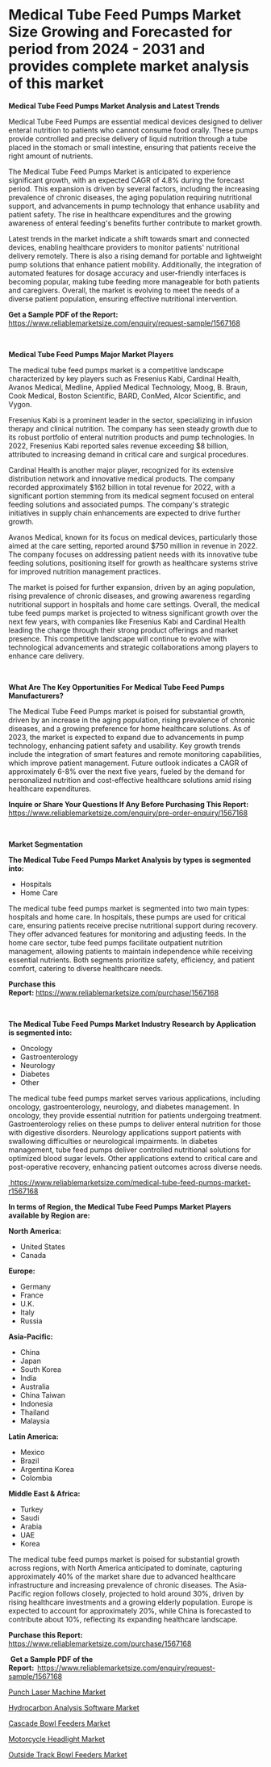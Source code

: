 <p><h1>Medical Tube Feed Pumps Market Size Growing and Forecasted for period from 2024 - 2031 and provides complete market analysis of this market</h1></p><p><strong>Medical Tube Feed Pumps Market Analysis and Latest Trends</strong></p>
<p><p>Medical Tube Feed Pumps are essential medical devices designed to deliver enteral nutrition to patients who cannot consume food orally. These pumps provide controlled and precise delivery of liquid nutrition through a tube placed in the stomach or small intestine, ensuring that patients receive the right amount of nutrients.</p><p>The Medical Tube Feed Pumps Market is anticipated to experience significant growth, with an expected CAGR of 4.8% during the forecast period. This expansion is driven by several factors, including the increasing prevalence of chronic diseases, the aging population requiring nutritional support, and advancements in pump technology that enhance usability and patient safety. The rise in healthcare expenditures and the growing awareness of enteral feeding's benefits further contribute to market growth.</p><p>Latest trends in the market indicate a shift towards smart and connected devices, enabling healthcare providers to monitor patients' nutritional delivery remotely. There is also a rising demand for portable and lightweight pump solutions that enhance patient mobility. Additionally, the integration of automated features for dosage accuracy and user-friendly interfaces is becoming popular, making tube feeding more manageable for both patients and caregivers. Overall, the market is evolving to meet the needs of a diverse patient population, ensuring effective nutritional intervention.</p></p>
<p><strong>Get a Sample PDF of the Report:&nbsp;</strong> <a href="https://www.reliablemarketsize.com/enquiry/request-sample/1567168">https://www.reliablemarketsize.com/enquiry/request-sample/1567168</a></p>
<p>&nbsp;</p>
<p><strong>Medical Tube Feed Pumps Major Market Players</strong></p>
<p><p>The medical tube feed pumps market is a competitive landscape characterized by key players such as Fresenius Kabi, Cardinal Health, Avanos Medical, Medline, Applied Medical Technology, Moog, B. Braun, Cook Medical, Boston Scientific, BARD, ConMed, Alcor Scientific, and Vygon. </p><p>Fresenius Kabi is a prominent leader in the sector, specializing in infusion therapy and clinical nutrition. The company has seen steady growth due to its robust portfolio of enteral nutrition products and pump technologies. In 2022, Fresenius Kabi reported sales revenue exceeding $8 billion, attributed to increasing demand in critical care and surgical procedures.</p><p>Cardinal Health is another major player, recognized for its extensive distribution network and innovative medical products. The company recorded approximately $162 billion in total revenue for 2022, with a significant portion stemming from its medical segment focused on enteral feeding solutions and associated pumps. The company's strategic initiatives in supply chain enhancements are expected to drive further growth.</p><p>Avanos Medical, known for its focus on medical devices, particularly those aimed at the care setting, reported around $750 million in revenue in 2022. The company focuses on addressing patient needs with its innovative tube feeding solutions, positioning itself for growth as healthcare systems strive for improved nutrition management practices.</p><p>The market is poised for further expansion, driven by an aging population, rising prevalence of chronic diseases, and growing awareness regarding nutritional support in hospitals and home care settings. Overall, the medical tube feed pumps market is projected to witness significant growth over the next few years, with companies like Fresenius Kabi and Cardinal Health leading the charge through their strong product offerings and market presence. This competitive landscape will continue to evolve with technological advancements and strategic collaborations among players to enhance care delivery.</p></p>
<p>&nbsp;</p>
<p><strong>What Are The Key Opportunities For Medical Tube Feed Pumps Manufacturers?</strong></p>
<p><p>The Medical Tube Feed Pumps market is poised for substantial growth, driven by an increase in the aging population, rising prevalence of chronic diseases, and a growing preference for home healthcare solutions. As of 2023, the market is expected to expand due to advancements in pump technology, enhancing patient safety and usability. Key growth trends include the integration of smart features and remote monitoring capabilities, which improve patient management. Future outlook indicates a CAGR of approximately 6-8% over the next five years, fueled by the demand for personalized nutrition and cost-effective healthcare solutions amid rising healthcare expenditures.</p></p>
<p><strong>Inquire or Share Your Questions If Any Before Purchasing This Report:</strong> <a href="https://www.reliablemarketsize.com/enquiry/pre-order-enquiry/1567168">https://www.reliablemarketsize.com/enquiry/pre-order-enquiry/1567168</a></p>
<p>&nbsp;</p>
<p><strong>Market Segmentation</strong></p>
<p><strong>The Medical Tube Feed Pumps Market Analysis by types is segmented into:</strong></p>
<p><ul><li>Hospitals</li><li>Home Care</li></ul></p>
<p><p>The medical tube feed pumps market is segmented into two main types: hospitals and home care. In hospitals, these pumps are used for critical care, ensuring patients receive precise nutritional support during recovery. They offer advanced features for monitoring and adjusting feeds. In the home care sector, tube feed pumps facilitate outpatient nutrition management, allowing patients to maintain independence while receiving essential nutrients. Both segments prioritize safety, efficiency, and patient comfort, catering to diverse healthcare needs.</p></p>
<p><strong>Purchase this Report:&nbsp;</strong><a href="https://www.reliablemarketsize.com/purchase/1567168">https://www.reliablemarketsize.com/purchase/1567168</a></p>
<p>&nbsp;</p>
<p><strong>The Medical Tube Feed Pumps Market Industry Research by Application is segmented into:</strong></p>
<p><ul><li>Oncology</li><li>Gastroenterology</li><li>Neurology</li><li>Diabetes</li><li>Other</li></ul></p>
<p><p>The medical tube feed pumps market serves various applications, including oncology, gastroenterology, neurology, and diabetes management. In oncology, they provide essential nutrition for patients undergoing treatment. Gastroenterology relies on these pumps to deliver enteral nutrition for those with digestive disorders. Neurology applications support patients with swallowing difficulties or neurological impairments. In diabetes management, tube feed pumps deliver controlled nutritional solutions for optimized blood sugar levels. Other applications extend to critical care and post-operative recovery, enhancing patient outcomes across diverse needs.</p></p>
<p><a href="https://www.reliablemarketsize.com/medical-tube-feed-pumps-market-r1567168">&nbsp;https://www.reliablemarketsize.com/medical-tube-feed-pumps-market-r1567168</a></p>
<p><strong>In terms of Region, the Medical Tube Feed Pumps Market Players available by Region are:</strong></p>
<p>
    <p> <strong> North America: </strong>
        <ul>
            <li>United States</li>
            <li>Canada</li>
        </ul>
        </p> 
    <p> <strong> Europe: </strong>
        <ul>
            <li>Germany</li>
            <li>France</li>
            <li>U.K.</li>
            <li>Italy</li>
            <li>Russia</li>
        </ul>
        </p> 
    <p> <strong> Asia-Pacific: </strong>
        <ul>
            <li>China</li>
            <li>Japan</li>
            <li>South Korea</li>
            <li>India</li>
            <li>Australia</li>
            <li>China Taiwan</li>
            <li>Indonesia</li>
            <li>Thailand</li>
            <li>Malaysia</li>
        </ul>
        </p> 
    <p> <strong> Latin America: </strong>
        <ul>
            <li>Mexico</li>
            <li>Brazil</li>
            <li>Argentina Korea</li>
            <li>Colombia</li>
        </ul>
        </p> 
    <p> <strong> Middle East & Africa: </strong>
        <ul>
            <li>Turkey</li>
            <li>Saudi</li>
            <li>Arabia</li>
            <li>UAE</li>
            <li>Korea</li>
        </ul>
    </p>
    </p>
<p><p>The medical tube feed pumps market is poised for substantial growth across regions, with North America anticipated to dominate, capturing approximately 40% of the market share due to advanced healthcare infrastructure and increasing prevalence of chronic diseases. The Asia-Pacific region follows closely, projected to hold around 30%, driven by rising healthcare investments and a growing elderly population. Europe is expected to account for approximately 20%, while China is forecasted to contribute about 10%, reflecting its expanding healthcare landscape.</p></p>
<p><strong>Purchase this Report: </strong><a href="https://www.reliablemarketsize.com/purchase/1567168">https://www.reliablemarketsize.com/purchase/1567168</a></p>
<p>&nbsp;<strong>Get a Sample PDF of the Report:&nbsp;&nbsp;</strong><a href="https://www.reliablemarketsize.com/enquiry/request-sample/1567168">https://www.reliablemarketsize.com/enquiry/request-sample/1567168</a></p>
<p><strong></strong></p>
<p><p><a href="https://www.linkedin.com/pulse/strategic-insights-global-punch-laser-machine-market-trends-zjjif?trackingId=FHT%2BQsueTdS2VvrSGeGE5g%3D%3D">Punch Laser Machine Market</a></p><p><a href="https://issuu.com/reportprime-2/docs/hydrocarbon-analysis-software-marke_5aa4de905742b5">Hydrocarbon Analysis Software Market</a></p><p><a href="https://medium.com/@val0mzimin/global-cascade-bowl-feeders-industry-analysis-report-cascade-bowl-feeders-market-size-share-and-90159781e3a9">Cascade Bowl Feeders Market</a></p><p><a href="https://www.linkedin.com/pulse/motorcycle-headlight-market-revolution-2024-2031-cpfke?trackingId=yHT8UsQVRue1yU3tawogmw%3D%3D">Motorcycle Headlight Market</a></p><p><a href="https://medium.com/@val0mzimin/future-of-outside-track-bowl-feeders-market-global-market-forecast-and-market-trends-2024-2031-f65345e349ee?postPublishedType=repub">Outside Track Bowl Feeders Market</a></p></p>